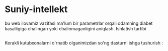 # Suniy-intellekt

bu web ilovamiz vazifasi ma'lum bir parametrlar orqali odamning diabet kasalligiga chalingan yoki chalinmaganligini aniqlash.
Ishlatish tartibi 
```pip install -r requirements.txt
```
Kerakli kutubxonalarni o'rnatib olganimizdan so'ng dasturni ishga tushurish :
```streamlit run app.py
```